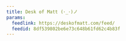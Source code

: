 ```yaml
---
title: Desk of Matt (･_･)ノ
params:
  feedlink: https://deskofmatt.com/feed/
  feedid: 8df539802be6e73c648b61fd62c4b83f
---
```

